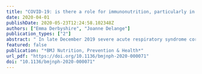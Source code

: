 ```yaml
---
title: "COVID-19: is there a role for immunonutrition, particularly in the over 65s?"
date: 2020-04-01
publishDate: 2020-05-23T12:24:58.102348Z
authors: ["Emma Derbyshire", "Joanne Delange"]
publication_types: ["2"]
abstract: " In late December 2019 severe acute respiratory syndrome coronavirus 2 (SARS-CoV-2) first emerged in Wuhan, Hubei, China, resulting in the potentially fatal COVID-19. It went on to be officially recognised as a pandemic by the World Health Organisation on 11 March 2020. While many public health strategies have evolved, there has been little mention of the immune system and how this could be strengthened to help protect against viral infections such as SARS-CoV-2. The present paper evaluates the current evidence base relating to immunonutrition, with a particular focus on respiratory viruses. Within the nutrition sector a promising body of evidence studying inter-relationships between certain nutrients and immune competence already exists. This could potentially be an important player in helping the body to deal with the coronavirus, especially among elders. Evidence for vitamins C, D and zinc and their roles in preventing pneumonia and respiratory infections (vitamins C and D) and reinforcing immunity (zinc) appears to look particularly promising. Ongoing research within this important field is urgently needed. "
featured: false
publication: "*BMJ Nutrition, Prevention & Health*"
url_pdf: "https://doi.org/10.1136/bmjnph-2020-000071"
doi: "10.1136/bmjnph-2020-000071"
---
```


